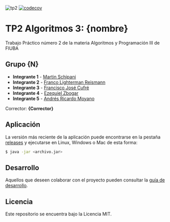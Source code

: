 ![tp2](https://github.com/NLGS2907/algo3_TP2/actions/workflows/build.yml/badge.svg) [![codecov](https://codecov.io/gh/NLGS2907/algo3_TP2/branch/master/graph/badge.svg)](https://codecov.io/gh/NLGS2907/algo3_TP2)

# TP2 Algoritmos 3: {nombre} 

Trabajo Práctico número 2 de la materia Algoritmos y Programación III de FIUBA

## Grupo {N}

* **Integrante 1** - [Martin Schipani](https://github.com/martinschipani)
* **Integrante 2** - [Franco Lighterman Reismann](https://github.com/NLGS2907)
* **Integrante 3** - [Francisco José Cufré](https://github.com/Franc98)
* **Integrante 4** - [Ezequiel Zbogar](https://github.com/ezezbogar)
* **Integrante 5** - [Andrés Ricardo Moyano](https://github.com/moyanoandres)

Corrector: **{Corrector}**

## Aplicación

La versión más reciente de la aplicación puede encontrarse en la pestaña [releases](https://github.com/NLGS2907/algo3_TP2/releases/latest) y ejecutarse en Linux, Windows o Mac de esta forma:

```bash
$ java -jar <archivo.jar>
```

## Desarrollo

Aquellos que deseen colaborar con el proyecto pueden consultar la [guía de desarrollo](./docs/Desarrollo.md).

## Licencia

Este repositorio se encuentra bajo la Licencia MIT.
